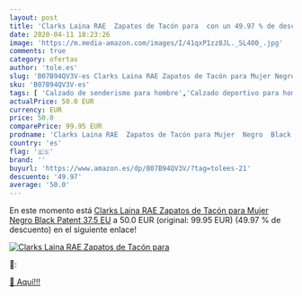 ```yaml
---
layout: post
title: 'Clarks Laina RAE  Zapatos de Tacón para  con un 49.97 % de descuento'
date: 2020-04-11 18:23:26
image: 'https://m.media-amazon.com/images/I/41qxP1zz8JL._SL400_.jpg'
comments: true
category: ofertas
author: 'tole.es'
slug: 'B07B94QV3V-es Clarks Laina RAE Zapatos de Tacón para Mujer Negro Black...'
sku: 'B07B94QV3V-es'
tags: [ 'Calzado de senderismo para hombre','Calzado deportivo para hombre','Chanclas y sandalias de piscina para hombre','Zapatillas de senderismo para hombre','Zapatillas y calzado deportivo para hombre','Zapatos','Zapatos para hombre','Zapatos y complementos','zapatos', ]
actualPrice: 50.0 EUR
currency: EUR
price: 50.0
comparePrice: 99.95 EUR
prodname: 'Clarks Laina RAE  Zapatos de Tacón para Mujer  Negro  Black Patent   37.5 EU'
country: 'es'
flag: '🇪🇸'
brand: ''
buyurl: 'https://www.amazon.es/dp/B07B94QV3V/?tag=tolees-21'
descuento: '49.97'
average: '50.0'
---
```


En este momento está [Clarks Laina RAE  Zapatos de Tacón para Mujer  Negro  Black Patent   37.5 EU](https://www.amazon.es/dp/B07B94QV3V/?tag=tolees-21) a 50.0 EUR (original: 99.95 EUR) (49.97 %  de descuento) en el siguiente enlace!

[![Clarks Laina RAE  Zapatos de Tacón para ](https://m.media-amazon.com/images/I/41qxP1zz8JL._SL400_.jpg)](https://www.amazon.es/dp/B07B94QV3V/?tag=tolees-21)

🔎:


[🛒 Aquí!!!](https://www.amazon.es/dp/B07B94QV3V/?tag=tolees-21)
